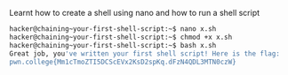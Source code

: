 Learnt how to create a shell using nano and how to run a shell script


```bash
hacker@chaining~your-first-shell-script:~$ nano x.sh
hacker@chaining~your-first-shell-script:~$ chmod +x x.sh
hacker@chaining~your-first-shell-script:~$ bash x.sh
Great job, you've written your first shell script! Here is the flag:
pwn.college{Mm1cTmoZTI5DCScEVx2KsD2spKq.dFzN4QDL3MTN0czW}
```
